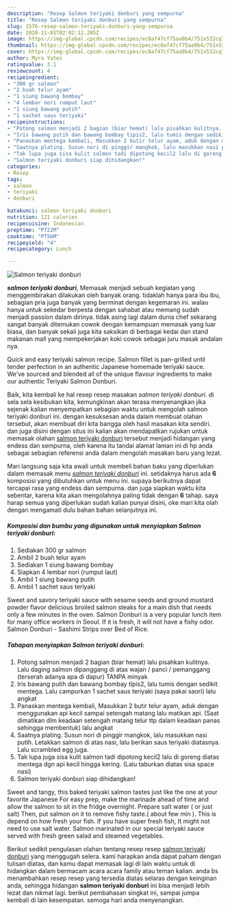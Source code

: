```yaml
---
description: "Resep Salmon teriyaki donburi yang sempurna"
title: "Resep Salmon teriyaki donburi yang sempurna"
slug: 1576-resep-salmon-teriyaki-donburi-yang-sempurna
date: 2020-11-01T02:02:12.285Z
image: https://img-global.cpcdn.com/recipes/ec8af47cf75aa9b4/751x532cq70/salmon-teriyaki-donburi-foto-resep-utama.jpg
thumbnail: https://img-global.cpcdn.com/recipes/ec8af47cf75aa9b4/751x532cq70/salmon-teriyaki-donburi-foto-resep-utama.jpg
cover: https://img-global.cpcdn.com/recipes/ec8af47cf75aa9b4/751x532cq70/salmon-teriyaki-donburi-foto-resep-utama.jpg
author: Myra Yates
ratingvalue: 3.1
reviewcount: 4
recipeingredient:
- "300 gr salmon"
- "2 buah telur ayam"
- "1 siung bawang bombay"
- "4 lembar nori rumput laut"
- "1 siung bawang putih"
- "1 sachet saus teriyaki"
recipeinstructions:
- "Potong salmon menjadi 2 bagian (biar hemat) lalu pisahkan kulitnya. Lalu daging salmon dipanggang di atas wajan / panci / pemanggang (terserah adanya apa di dapur) TANPA minyak"
- "Iris bawang putih dan bawang bombay tipis2, lalu tumis dengan sedikit mentega. Lalu campurkan 1 sachet saus teriyaki (saya pakai saori) lalu angkat"
- "Panaskan mentega kembali, Masukkan 2 butir telur ayam, aduk dengan menggunakan api kecil sampai setengah matang lalu matikan api. (Saat dimatikan dlm keadaan setengah matang telur ttp dalam keadaan panas sehingga membentuk) lalu angkat"
- "Saatnya plating. Susun nori di pinggir mangkok, lalu masukkan nasi putih. Letakkan salmon di atas nasi, lalu berikan saus teriyaki diatasnya. Lalu scrambled egg juga."
- "Tak lupa juga sisa kulit salmon tadi dipotong kecil2 lalu di goreng diatas mentega dgn api kecil hingga kering. (Lalu taburkan diatas sisa space nasi)"
- "Salmon teriyaki donburi siap dihidangkan!"
categories:
- Resep
tags:
- salmon
- teriyaki
- donburi

katakunci: salmon teriyaki donburi 
nutrition: 121 calories
recipecuisine: Indonesian
preptime: "PT22M"
cooktime: "PT56M"
recipeyield: "4"
recipecategory: Lunch

---
```



![Salmon teriyaki donburi](https://img-global.cpcdn.com/recipes/ec8af47cf75aa9b4/751x532cq70/salmon-teriyaki-donburi-foto-resep-utama.jpg)

<b><i>salmon teriyaki donburi</i></b>, Memasak menjadi sebuah kegiatan yang menggembirakan dilakukan oleh banyak orang. tidaklah hanya para ibu ibu, sebagian pria juga banyak yang berminat dengan kegemaran ini. walau hanya untuk sekedar berpesta dengan sahabat atau memang sudah menjadi passion dalam dirinya. tidak asing lagi dalam dunia chef sekarang sangat banyak ditemukan cowok dengan kemampuan memasak yang luar biasa, dan banyak sekali juga kita saksikan di berbagai kedai dan stand makanan mall yang mempekerjakan koki cowok sebagai juru masak andalan nya.

Quick and easy teriyaki salmon recipe. Salmon fillet is pan-grilled until tender perfection in an authentic Japanese homemade teriyaki sauce. We&#39;ve sourced and blended all of the unique flavour ingredients to make our authentic Teriyaki Salmon Donburi.

Baik, kita kembali ke hal resep resep masakan <i>salmon teriyaki donburi</i>. di sela sela kesibukan kita, kemungkinan akan terasa menyenangkan jika sejenak kalian menyempatkan sebagian waktu untuk mengolah salmon teriyaki donburi ini. dengan kesuksesan anda dalam membuat olahan tersebut, akan membuat diri kita bangga oleh hasil masakan kita sendiri. dan juga disini dengan situs ini kalian akan mendapatkan rujukan untuk memasak olahan <u>salmon teriyaki donburi</u> tersebut menjadi hidangan yang endess dan sempurna, oleh karena itu tandai alamat laman ini di hp anda sebagai sebagian referensi anda dalam mengolah masakan baru yang lezat.


Mari langsung saja kita awali untuk membeli bahan baku yang diperlukan dalam memasak menu <u><i>salmon teriyaki donburi</i></u> ini. setidaknya harus ada <b>6</b> komposisi yang dibutuhkan untuk menu ini. supaya berikutnya dapat tercapai rasa yang endess dan sempurna. dan juga siapkan waktu kita sebentar, karena kita akan mengolahnya paling tidak dengan <b>6</b> tahap. saya harap semua yang diperlukan sudah kalian punyai disini, oke mari kita olah dengan mengamati dulu bahan bahan selanjutnya ini.

<!--inarticleads1-->

##### Komposisi dan bumbu yang digunakan untuk menyiapkan Salmon teriyaki donburi:

1. Sediakan 300 gr salmon
1. Ambil 2 buah telur ayam
1. Sediakan 1 siung bawang bombay
1. Siapkan 4 lembar nori (rumput laut)
1. Ambil 1 siung bawang putih
1. Ambil 1 sachet saus teriyaki


Sweet and savory teriyaki sauce with sesame seeds and ground mustard powder flavor delicious broiled salmon steaks for a main dish that needs only a few minutes in the oven. Salmon Donburi is a very popular lunch item for many office workers in Seoul. If it is fresh, it will not have a fishy odor. Salmon Donburi - Sashimi Strips over Bed of Rice. 

<!--inarticleads2-->

##### Tahapan menyiapkan Salmon teriyaki donburi:

1. Potong salmon menjadi 2 bagian (biar hemat) lalu pisahkan kulitnya. Lalu daging salmon dipanggang di atas wajan / panci / pemanggang (terserah adanya apa di dapur) TANPA minyak
1. Iris bawang putih dan bawang bombay tipis2, lalu tumis dengan sedikit mentega. Lalu campurkan 1 sachet saus teriyaki (saya pakai saori) lalu angkat
1. Panaskan mentega kembali, Masukkan 2 butir telur ayam, aduk dengan menggunakan api kecil sampai setengah matang lalu matikan api. (Saat dimatikan dlm keadaan setengah matang telur ttp dalam keadaan panas sehingga membentuk) lalu angkat
1. Saatnya plating. Susun nori di pinggir mangkok, lalu masukkan nasi putih. Letakkan salmon di atas nasi, lalu berikan saus teriyaki diatasnya. Lalu scrambled egg juga.
1. Tak lupa juga sisa kulit salmon tadi dipotong kecil2 lalu di goreng diatas mentega dgn api kecil hingga kering. (Lalu taburkan diatas sisa space nasi)
1. Salmon teriyaki donburi siap dihidangkan!


Sweet and tangy, this baked teriyaki salmon tastes just like the one at your favorite Japanese For easy prep, make the marinade ahead of time and allow the salmon to sit in the fridge overnight. Prepare salt water ( or just salt) Then, put salmon on it to remove fishy taste.( about few min ). This is depend on how fresh your fish. If you have super fresh fish, It might not need to use salt water. Salmon marinated in our special teriyaki sauce served with fresh green salad and steamed vegetables. 

Berikut sedikit pengulasan olahan tentang resep resep <u>salmon teriyaki donburi</u> yang menggugah selera. kami harapkan anda dapat paham dengan tulisan diatas, dan kamu dapat memasak lagi di lain waktu untuk di hidangkan dalam bermacam acara acara family atau teman kalian. anda bs menambahkan resep resep yang tersedia diatas selaras dengan keinginan anda, sehingga hidangan <b>salmon teriyaki donburi</b> ini bisa menjadi lebih lezat dan nikmat lagi. berikut pembahasan singkat ini, sampai jumpa kembali di lain kesempatan. semoga hari anda menyenangkan.
